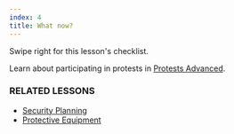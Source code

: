 ```yaml
---
index: 4
title: What now?
---
```

Swipe right for this lesson's checklist.

Learn about participating in protests in [Protests Advanced](umbrella://operations/protests/advanced).

### RELATED LESSONS

*   [Security Planning](umbrella://assess-your-risk/security-planning)
*   [Protective Equipment](umbrella://personal/protective-equipment)